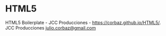# HTML5

HTML5 Boilerplate - JCC Producciones - https://corbaz.github.io/HTML5/.
JCC Producciones
julio.corbaz@gmail.com
